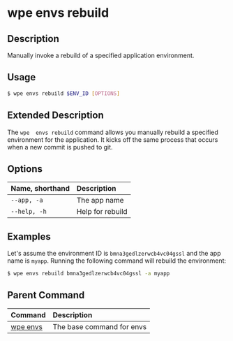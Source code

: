 # wpe  envs rebuild

## Description
Manually invoke a rebuild of a specified application environment.

## Usage

```bash
$ wpe envs rebuild $ENV_ID [OPTIONS]
```

## Extended Description

The `wpe  envs rebuild` command allows you manually rebuild a specified environment for the application. It kicks off the same process that occurs when a new commit is pushed to git.

## Options

| Name, shorthand | Description      |
|:----------------|:-----------------|
| `--app, -a`     | The app name     |
| `--help, -h`    | Help for rebuild |

## Examples

Let's assume the environment ID is `bmna3gedlzerwcb4vc04gssl` and the app name is `myapp`. Running the following command will rebuild the environment:

```bash
$ wpe envs rebuild bmna3gedlzerwcb4vc04gssl -a myapp
```

## Parent Command
| Command                                         | Description               |
|:------------------------------------------------|:--------------------------|
| [wpe envs](/reference/cli/wpe/main/envs) | The base command for envs |
